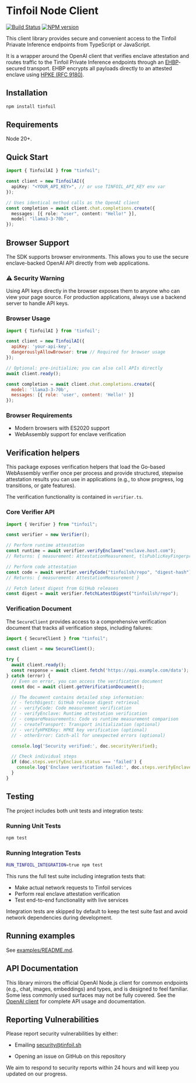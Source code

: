# Tinfoil Node Client

[![Build Status](https://github.com/tinfoilsh/tinfoil-node/actions/workflows/test.yml/badge.svg)](https://github.com/tinfoilsh/tinfoil-node/actions)
[![NPM version](https://img.shields.io/npm/v/tinfoil.svg)](https://npmjs.org/package/tinfoil)

This client library provides secure and convenient access to the Tinfoil Priavate Inference endpoints from TypeScript or JavaScript.

It is a wrapper around the OpenAI client that verifies enclave attestation and routes traffic to the Tinfoil Private Inference endpoints through an [EHBP](https://github.com/tinfoilsh/encrypted-http-body-protocol)-secured transport. EHBP encrypts all payloads directly to an attested enclave using [HPKE (RFC 9180)](https://www.rfc-editor.org/rfc/rfc9180.html).

## Installation

```bash
npm install tinfoil
```

## Requirements

Node 20+.

## Quick Start

```typescript
import { TinfoilAI } from "tinfoil";

const client = new TinfoilAI({
  apiKey: "<YOUR_API_KEY>", // or use TINFOIL_API_KEY env var
});

// Uses identical method calls as the OpenAI client
const completion = await client.chat.completions.create({
  messages: [{ role: "user", content: "Hello!" }],
  model: "llama3-3-70b",
});
```

## Browser Support

The SDK supports browser environments. This allows you to use the secure enclave-backed OpenAI API directly from web applications.

### ⚠️ Security Warning

Using API keys directly in the browser exposes them to anyone who can view your page source.
For production applications, always use a backend server to handle API keys.

### Browser Usage

```javascript
import { TinfoilAI } from 'tinfoil';

const client = new TinfoilAI({
  apiKey: 'your-api-key',
  dangerouslyAllowBrowser: true // Required for browser usage
});

// Optional: pre-initialize; you can also call APIs directly
await client.ready();

const completion = await client.chat.completions.create({
  model: 'llama3-3-70b',
  messages: [{ role: 'user', content: 'Hello!' }]
});
```

### Browser Requirements

- Modern browsers with ES2020 support
- WebAssembly support for enclave verification


## Verification helpers

This package exposes verification helpers that load the Go-based WebAssembly verifier once per process and provide structured, stepwise attestation results you can use in applications (e.g., to show progress, log transitions, or gate features).

The verification functionality is contained in `verifier.ts`.


### Core Verifier API

```typescript
import { Verifier } from "tinfoil";

const verifier = new Verifier();

// Perform runtime attestation
const runtime = await verifier.verifyEnclave("enclave.host.com");
// Returns: { measurement: AttestationMeasurement, tlsPublicKeyFingerprint: string, hpkePublicKey: string }

// Perform code attestation
const code = await verifier.verifyCode("tinfoilsh/repo", "digest-hash");
// Returns: { measurement: AttestationMeasurement }

// Fetch latest digest from GitHub releases
const digest = await verifier.fetchLatestDigest("tinfoilsh/repo");
```

### Verification Document

The `SecureClient` provides access to a comprehensive verification document that tracks all verification steps, including failures:

```typescript
import { SecureClient } from "tinfoil";

const client = new SecureClient();

try {
  await client.ready();
  const response = await client.fetch('https://api.example.com/data');
} catch (error) {
  // Even on error, you can access the verification document
  const doc = await client.getVerificationDocument();

  // The document contains detailed step information:
  // - fetchDigest: GitHub release digest retrieval
  // - verifyCode: Code measurement verification
  // - verifyEnclave: Runtime attestation verification
  // - compareMeasurements: Code vs runtime measurement comparison
  // - createTransport: Transport initialization (optional)
  // - verifyHPKEKey: HPKE key verification (optional)
  // - otherError: Catch-all for unexpected errors (optional)

  console.log('Security verified:', doc.securityVerified);

  // Check individual steps
  if (doc.steps.verifyEnclave.status === 'failed') {
    console.log('Enclave verification failed:', doc.steps.verifyEnclave.error);
  }
}
```

## Testing

The project includes both unit tests and integration tests:

### Running Unit Tests

```bash
npm test
```

### Running Integration Tests

```bash
RUN_TINFOIL_INTEGRATION=true npm test
```

This runs the full test suite including integration tests that:
- Make actual network requests to Tinfoil services
- Perform real enclave attestation verification
- Test end-to-end functionality with live services

Integration tests are skipped by default to keep the test suite fast and avoid network dependencies during development.

## Running examples

See [examples/README.md](https://github.com/tinfoilsh/tinfoil-node/blob/main/examples/README.md).

## API Documentation

This library mirrors the official OpenAI Node.js client for common endpoints (e.g., chat, images, embeddings) and types, and is designed to feel familiar. Some less commonly used surfaces may not be fully covered. See the [OpenAI client](https://github.com/openai/openai-node) for complete API usage and documentation.

## Reporting Vulnerabilities

Please report security vulnerabilities by either:

- Emailing [security@tinfoil.sh](mailto:security@tinfoil.sh)

- Opening an issue on GitHub on this repository

We aim to respond to security reports within 24 hours and will keep you updated on our progress.
